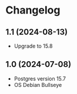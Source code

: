 # Changelog

## 1.1 (2024-08-13)

- Upgrade to 15.8

## 1.0 (2024-07-08)

- Postgres version 15.7
- OS Debian Bullseye
